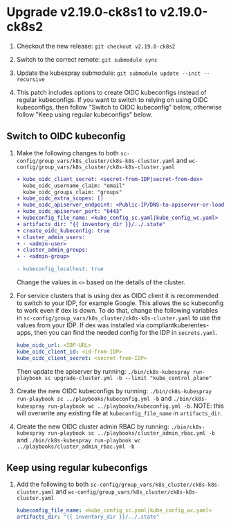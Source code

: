# Upgrade v2.19.0-ck8s1 to v2.19.0-ck8s2

1. Checkout the new release: `git checkout v2.19.0-ck8s2`

1. Switch to the correct remote: `git submodule sync`

1. Update the kubespray submodule: `git submodule update --init --recursive`

1. This patch includes options to create OIDC kubeconfigs instead of regular kubeconfigs. If you want to switch to relying on using OIDC kubeconfigs, then follow "Switch to OIDC kubeconfig" below, otherwise follow "Keep using regular kubeconfigs" below.

## Switch to OIDC kubeconfig

1. Make the following changes to both `sc-config/group_vars/k8s_cluster/ck8s-k8s-cluster.yaml` and `wc-config/group_vars/k8s_cluster/ck8s-k8s-cluster.yaml`

    ```diff
    + kube_oidc_client_secret: <secret-from-IDP|secret-from-dex>
      kube_oidc_username_claim: "email"
      kube_oidc_groups_claim: "groups"
    + kube_oidc_extra_scopes: []
    + kube_oidc_apiserver_endpoint: <Public-IP/DNS-to-apiserver-or-loadbalancer>
    + kube_oidc_apiserver_port: "6443"
    + kubeconfig_file_name: <kube_config_sc.yaml|kube_config_wc.yaml>
    + artifacts_dir: "{{ inventory_dir }}/../.state"
    + create_oidc_kubeconfig: true
    + cluster_admin_users:
    + - <admin-user>
    + cluster_admin_groups:
    + - <admin-group>

    - kubeconfig_localhost: true
    ```

    Change the values in `<>` based on the details of the cluster.

1. For service clusters that is using dex as OIDC client it is recommended to switch to your IDP, for example Google. This allows the sc kubeconfig to work even if dex is down. To do that, change the following variables in `sc-config/group_vars/k8s_cluster/ck8s-k8s-cluster.yaml` to use the values from your IDP. If dex was installed via compliantkuberentes-apps, then you can find the needed config for the IDP in `secrets.yaml`.

    ```yaml
    kube_oidc_url: <IDP-URL>
    kube_oidc_client_id: <id-from-IDP>
    kube_oidc_client_secret: <secret-from-IDP>
    ```

    Then update the apiserver by running: `./bin/ck8s-kubespray run-playbook sc upgrade-cluster.yml -b --limit "kube_control_plane"`

1. Create the new OIDC kubeconfigs by running: `./bin/ck8s-kubespray run-playbook sc ../playbooks/kubeconfig.yml -b` and `./bin/ck8s-kubespray run-playbook wc ../playbooks/kubeconfig.yml -b`. NOTE: this will overwrite any existing file at `kubeconfig_file_name` in `artifacts_dir`.

1. Create the new OIDC cluster admin RBAC by running: `./bin/ck8s-kubespray run-playbook sc ../playbooks/cluster_admin_rbac.yml -b` and `./bin/ck8s-kubespray run-playbook wc ../playbooks/cluster_admin_rbac.yml -b`

## Keep using regular kubeconfigs

1. Add the following to both `sc-config/group_vars/k8s_cluster/ck8s-k8s-cluster.yaml` and `wc-config/group_vars/k8s_cluster/ck8s-k8s-cluster.yaml`

    ```yaml
    kubeconfig_file_name: <kube_config_sc.yaml|kube_config_wc.yaml>
    artifacts_dir: "{{ inventory_dir }}/../.state"
    ```
